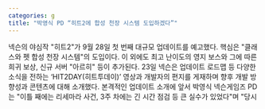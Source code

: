 ```yaml
---
categories: g
title: "박영식 PD “히트2에 합성 천장 시스템 도입하겠다”"
---
```

넥슨의 야심작 "히트2"가 9월 28일 첫 번째 대규모 업데이트를 예고했다. 핵심은 "클래스와 펫 합성 천장 시스템"의 도입이다. 이 외에도 최고 난이도의 영지 보스와 그에 따른 희귀 보상, 신규 서버 "아르히" 등이 추가된다. 23일 넥슨은 업데이트 로드맵 등 다양한 소식을 전하는 ‘HIT2DAY(히트투데이)’ 영상과 개발자의 편지를 게재하며 향후 개발 방향성과 콘텐츠에 대해 소개했다. 본격적인 업데이트 소개에 앞서 박영식 넥슨게임즈 PD는 "이틀 째에는 리세마라 사건, 3주 차에는 긴 시간 점검 등 큰 실수가 있었다"며 "당시